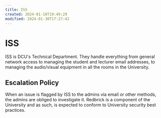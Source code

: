```yaml
---
title: ISS
created: 2024-01-18T19:49:29
modified: 2024-01-30T17:27:42
---
```


# ISS

ISS is DCU's Technical Department. They handle everything from general network access to managing the student and lecturer email addresses, to managing the audio/visual equipment in all the rooms in the University.

## Escalation Policy

When an issue is flagged by ISS to the admins via email or other methods, the admins are obliged to investigate it. Redbrick is a component of the University and as such, is expected to conform to University security best practices.
